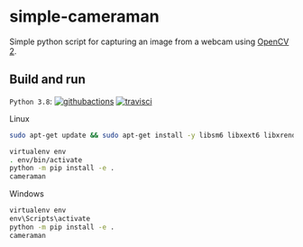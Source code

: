 # simple-cameraman

Simple python script for capturing an image from a webcam using [OpenCV 2](http://opencv.org/). 

## Build and run

`Python 3.8`: 
[![githubactions](https://github.com/kyhau/simple-cameraman/workflows/Build-Test/badge.svg)](https://github.com/kyhau/simple-cameraman/actions)
[![travisci](https://travis-ci.org/kyhau/simple-cameraman.svg?branch=master)](https://travis-ci.org/kyhau/simple-cameraman)

Linux

```bash
sudo apt-get update && sudo apt-get install -y libsm6 libxext6 libxrender1

virtualenv env
. env/bin/activate
python -m pip install -e .
cameraman
```

Windows

```cmd
virtualenv env
env\Scripts\activate
python -m pip install -e .
cameraman
```
